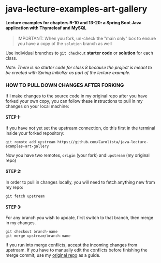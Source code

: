 # java-lecture-examples-art-gallery

#### Lecture examples for chapters 9-10 and 13-20: a Spring Boot Java application with Thymeleaf and MySQL

> IMPORTANT: When you fork, un-check the "main only" box to ensure you have a copy of the `solution` branch as well

Use individual branches to `git checkout` **starter code** or **solution** for each class. 

_Note: There is no starter code for class 8 because the project is meant to be created with Spring Initializr as part of the lecture example._

### HOW TO PULL DOWN CHANGES AFTER FORKING

If I make changes to the source code in my original repo after you have forked your own copy, you can follow these instructions to pull in my changes on your local machine:

#### STEP 1:
If you have not yet set the upstream connection, do this first in the terminal inside your forked repository:

```
git remote add upstream https://github.com/Carolista/java-lecture-examples-art-gallery
```

Now you have two remotes, `origin` (your fork) and `upstream` (my original repo)

#### STEP 2:
In order to pull in changes locally, you will need to fetch anything new from my repo:

```
git fetch upstream
```

#### STEP 3:
For any branch you wish to update, first switch to that branch, then merge in my changes.

```
git checkout branch-name
git merge upstream/branch-name
```

If you run into merge conflicts, accept the incoming changes from upstream. If you have to manually edit the conflicts before finishing the merge commit, use my [original repo](https://github.com/Carolista/java-lecture-examples-art-gallery) as a guide.
